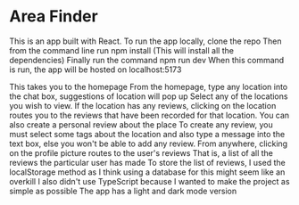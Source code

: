 # Area Finder

This is an app built with React.
To run the app locally, clone the repo
Then from the command line run npm install (This will install all the dependencies)
Finally run the command npm run dev
When this command is run, the app will be hosted on localhost:5173

This takes you to the homepage
From the homepage, type any location into the chat box, suggestions of location will pop up
Select any of the locations you wish to view.
If the location has any reviews, clicking on the location routes you to the reviews that have been recorded for that location.
You can also create a personal review about the place
To create any review, you must select some tags about the location and also type a message into the text box, else you won't be able to add any review.
From anywhere, clicking on the profile picture routes to the user's reviews
That is, a list of all the reviews the particular user has made
To store the list of reviews, I used the localStorage method as I think using a database for this might seem like an overkill
I also didn't use TypeScript because I wanted to make the project as simple as possible
The app has a light and dark mode version

